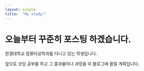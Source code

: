```yaml
---
layout: single
title:  "My study!"
---
```


# 오늘부터 꾸준히 포스팅 하겠습니다.

한경대학교 컴퓨터공학과를 다니고 있는 학생입니다.

앞으로 코딩 공부를 하고 그 결과물이나 과정을 이 블로그에 올릴 계획입니다.
